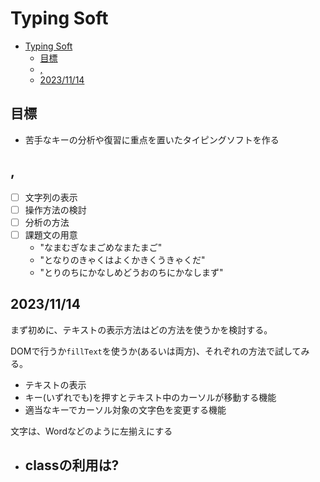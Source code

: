 # Typing Soft
- [Typing Soft](#typing-soft)
  - [目標](#目標)
  - [,](#)
  - [2023/11/14](#20231114)

## 目標
- 苦手なキーの分析や復習に重点を置いたタイピングソフトを作る

## ,
- [ ] 文字列の表示
- [ ] 操作方法の検討
- [ ] 分析の方法
- [ ] 課題文の用意
  - "なまむぎなまごめなまたまご"
  - "となりのきゃくはよくかきくうきゃくだ"
  - "とりのちにかなしめどうおのちにかなしまず"


## 2023/11/14
まず初めに、テキストの表示方法はどの方法を使うかを検討する。

DOMで行うか`fillText`を使うか(あるいは両方)、それぞれの方法で試してみる。

- テキストの表示
- キー(いずれでも)を押すとテキスト中のカーソルが移動する機能
- 適当なキーでカーソル対象の文字色を変更する機能

文字は、Wordなどのように左揃えにする

- classの利用は?
  - 